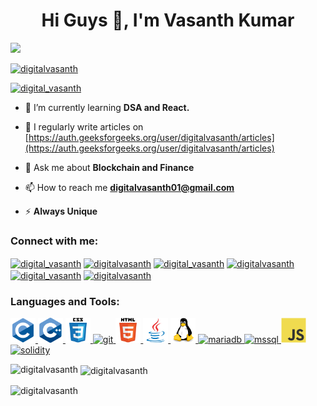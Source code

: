 <h1 align="center">Hi Guys 👋, I'm Vasanth Kumar</h1>

<img src="https://media.giphy.com/media/v1.Y2lkPTc5MGI3NjExendwdXN1eXdkeGoxMTc3bGpueTNlNHNtbHM0aHF2OGVnM3MwamZ1eiZlcD12MV9pbnRlcm5hbF9naWZfYnlfaWQmY3Q9Zw/RbDKaczqWovIugyJmW/giphy.gif">
<p align="left"> <a href="https://github.com/ryo-ma/github-profile-trophy"><img src="https://github-profile-trophy.vercel.app/?username=digitalvasanth" alt="digitalvasanth" /></a> </p>

<p align="left"> <a href="https://twitter.com/digital_vasanth" target="blank"><img src="https://img.shields.io/twitter/follow/digital_vasanth?logo=twitter&style=for-the-badge" alt="digital_vasanth" /></a> </p>

- 🌱 I’m currently learning **DSA and React.** 

- 📝 I regularly write articles on [https://auth.geeksforgeeks.org/user/digitalvasanth/articles](https://auth.geeksforgeeks.org/user/digitalvasanth/articles)

- 💬 Ask me about **Blockchain and Finance**

- 📫 How to reach me **digitalvasanth01@gmail.com**

- ⚡  **Always Unique**

<h3 align="left">Connect with me:</h3>
<p align="left">
<a href="https://twitter.com/digital_vasanth" target="blank"><img align="center" src="https://raw.githubusercontent.com/rahuldkjain/github-profile-readme-generator/master/src/images/icons/Social/twitter.svg" alt="digital_vasanth" height="30" width="40" /></a>
<a href="https://linkedin.com/in/digitalvasanth" target="blank"><img align="center" src="https://raw.githubusercontent.com/rahuldkjain/github-profile-readme-generator/master/src/images/icons/Social/linked-in-alt.svg" alt="digitalvasanth" height="30" width="40" /></a>
<a href="https://instagram.com/digital_vasanth" target="blank"><img align="center" src="https://raw.githubusercontent.com/rahuldkjain/github-profile-readme-generator/master/src/images/icons/Social/instagram.svg" alt="digital_vasanth" height="30" width="40" /></a>
<a href="https://codeforces.com/profile/digitalvasanth" target="blank"><img align="center" src="https://raw.githubusercontent.com/rahuldkjain/github-profile-readme-generator/master/src/images/icons/Social/codeforces.svg" alt="digitalvasanth" height="30" width="40" /></a>
<a href="https://www.leetcode.com/digitalvasanth" target="blank"><img align="center" src="https://raw.githubusercontent.com/rahuldkjain/github-profile-readme-generator/master/src/images/icons/Social/leet-code.svg" alt="digital_vasanth" height="30" width="40" /></a>
<a href="https://auth.geeksforgeeks.org/user/digitalvasanth" target="blank"><img align="center" src="https://raw.githubusercontent.com/rahuldkjain/github-profile-readme-generator/master/src/images/icons/Social/geeks-for-geeks.svg" alt="digitalvasanth" height="30" width="40" /></a>
</p>

<h3 align="left">Languages and Tools:</h3>
<p align="left">
  <a href="https://www.cprogramming.com/" target="_blank" rel="noreferrer">
    <img src="https://raw.githubusercontent.com/devicons/devicon/master/icons/c/c-original.svg" alt="c" width="40" height="40"/>
  </a>
  <a href="https://www.w3schools.com/cpp/" target="_blank" rel="noreferrer">
    <img src="https://raw.githubusercontent.com/devicons/devicon/master/icons/cplusplus/cplusplus-original.svg" alt="cplusplus" width="40" height="40"/>
  </a>
  <a href="https://www.w3schools.com/css/" target="_blank" rel="noreferrer">
    <img src="https://raw.githubusercontent.com/devicons/devicon/master/icons/css3/css3-original-wordmark.svg" alt="css3" width="40" height="40"/>
  </a>
  <a href="https://git-scm.com/" target="_blank" rel="noreferrer">
    <img src="https://www.vectorlogo.zone/logos/git-scm/git-scm-icon.svg" alt="git" width="40" height="40"/>
  </a>
  <a href="https://www.w3.org/html/" target="_blank" rel="noreferrer">
    <img src="https://raw.githubusercontent.com/devicons/devicon/master/icons/html5/html5-original-wordmark.svg" alt="html5" width="40" height="40"/>
  </a>
  <a href="https://www.java.com" target="_blank" rel="noreferrer">
    <img src="https://raw.githubusercontent.com/devicons/devicon/master/icons/java/java-original.svg" alt="java" width="40" height="40"/>
  </a>
  <a href="https://www.linux.org/" target="_blank" rel="noreferrer">
    <img src="https://raw.githubusercontent.com/devicons/devicon/master/icons/linux/linux-original.svg" alt="linux" width="40" height="40"/>
  </a>
  <a href="https://mariadb.org/" target="_blank" rel="noreferrer">
    <img src="https://www.vectorlogo.zone/logos/mariadb/mariadb-icon.svg" alt="mariadb" width="40" height="40"/>
  </a>
  <a href="https://www.microsoft.com/en-us/sql-server" target="_blank" rel="noreferrer">
    <img src="https://www.svgrepo.com/show/303229/microsoft-sql-server-logo.svg" alt="mssql" width="40" height="40"/>
  </a>
  <a href="https://www.javascript.com/" target="_blank" rel="noreferrer">
    <img src="https://raw.githubusercontent.com/devicons/devicon/master/icons/javascript/javascript-original.svg" alt="javascript" width="40" height="40"/>
  </a>
  <a href="https://soliditylang.org/" target="_blank" rel="noreferrer">
    <img src="https://img.shields.io/badge/Solidity-%23363636.svg?style=for-the-badge&logo=solidity&logoColor=white" alt="solidity" width="40" height="40"/>
  </a>
</p>






<p><img align="left" src="https://github-readme-stats.vercel.app/api/top-langs?username=digitalvasanth&show_icons=true&locale=en&layout=compact" alt="digitalvasanth" /></p>

<p>&nbsp;<img align="center" src="https://github-readme-stats.vercel.app/api?username=digitalvasanth&show_icons=true&locale=en" alt="digitalvasanth" /></p>

<p><img align="center" src="https://github-readme-streak-stats.herokuapp.com/?user=digitalvasanth&" alt="digitalvasanth" /></p>
